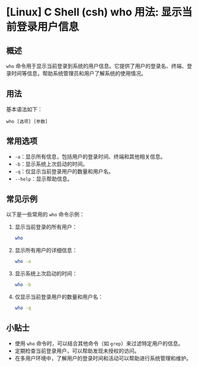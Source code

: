 # [Linux] C Shell (csh) who 用法: 显示当前登录用户信息

## 概述
`who` 命令用于显示当前登录到系统的用户信息。它提供了用户的登录名、终端、登录时间等信息，帮助系统管理员和用户了解系统的使用情况。

## 用法
基本语法如下：
```
who [选项] [参数]
```

## 常用选项
- `-a`：显示所有信息，包括用户的登录时间、终端和其他相关信息。
- `-b`：显示系统上次启动的时间。
- `-q`：仅显示当前登录用户的数量和用户名。
- `--help`：显示帮助信息。

## 常见示例
以下是一些常用的 `who` 命令示例：

1. 显示当前登录的所有用户：
   ```bash
   who
   ```

2. 显示所有用户的详细信息：
   ```bash
   who -a
   ```

3. 显示系统上次启动的时间：
   ```bash
   who -b
   ```

4. 仅显示当前登录用户的数量和用户名：
   ```bash
   who -q
   ```

## 小贴士
- 使用 `who` 命令时，可以结合其他命令（如 `grep`）来过滤特定用户的信息。
- 定期检查当前登录用户，可以帮助发现未授权的访问。
- 在多用户环境中，了解用户的登录时间和活动可以帮助进行系统管理和维护。